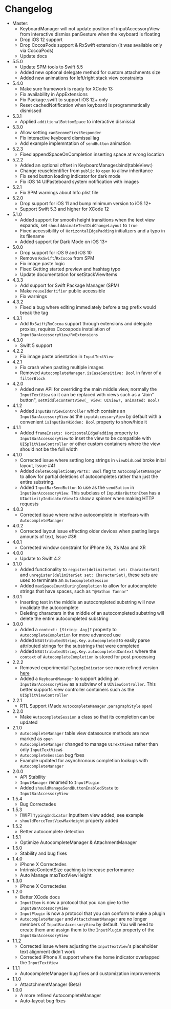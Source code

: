 #  Changelog
- Master:
   - KeyboardManager will not update position of inputAccessoryView from interactive dismiss panGesture when the keyboard is floating
   - Drop iOS 12 support
   - Drop CocoaPods support & RxSwift extension (it was available only via CocoaPods)
   - Update docs
- 5.5.0
   - Update SPM tools to Swift 5.5
   - Added new optional delegate method for custom attachments size
   - Added new animations for left/right stack view constraints
- 5.4.0
   - Make sure framework is ready for XCode 13
   - Fix availability in AppExtensions
   - Fix Package.swift to support iOS 12+ only
   - Reset cachedNotification when keyboard is programmatically dismissed
- 5.3.1
   - Applied `additionalBottomSpace` to interactive dismissal
- 5.3.0
   - Allow setting `canBecomeFirstResponder`
   - Fix interactive keyboard dismissal lag
   - Add example implemntation of `sendButton` animation
- 5.2.3
   - Fixed appendSpaceOnCompletion inserting space at wrong location
- 5.2.2
   - Added an optional offset in KeyboardManager.bind(tableView:)
   - Change reuseIdentifier from `public` to `open` to allow inheritance
   - Fix send button loading indicator for dark mode
   - Fix iOS 14 UIPasteboard system notification with images
- 5.2.1
   - Fix SPM warnings about Info.plist file
- 5.2.0
    - Drop support for iOS 11 and bump minimum version to iOS 12+
    - Support Swift 5.3 and higher for XCode 12
- 5.1.0
    - Added support for smooth height transitions when the text view expands, set `shouldAnimateTextDidChangeLayout` to `true`
    - Fixed accessibility of `HorizontalEdgePadding` initializers and a typo in its filename
    - Added support for Dark Mode on iOS 13+
- 5.0.0
    - Drop support for iOS 9 and iOS 10
    - Remove `RxSwift`/`RxCocoa`  from SPM
    - Fix image paste logic
    - Fixed Getting started preview and hashtag typo
    - Update documentation for setStackViewItems
- 4.3.3
    - Add support for Swift Package Manager (SPM)
    - Make `reuseIdentifier` public accessible
    - Fix warnings
- 4.3.2
    - Fixed a bug where editing immediately before a tag prefix would break the tag
- 4.3.1
    - Add `RxSwift`/`RxCocoa` support through extensions and delegate proxies, requires Cocoapods installation of  `InputBarAccessoryView/RxExtensions`
- 4.3.0
    - Swift 5 support
- 4.2.2
    - Fix image paste orientation in `InputTextView`
- 4.2.1 
    - Fix crash when pasting multiple images
    - Removed `AutocompleteManager.isCaseSensitive: Bool` in favor of a `filterBlock`
- 4.2.0
    - Added new API for overriding the main middle view, normally the `InputTextView` so it can be replaced with views such as a "Join" button", `setMiddleContentView(_ view: UIView?, animated: Bool)`
- 4.1.2
    - Added `InputBarViewController` which contains an `InputBarAccessoryView` as the `inputAccessoryView` by default with a convenient `isInputBarHidden: Bool` property to show/hide it 
- 4.1.1
    - Added `frameInsets: HorizontalEdgePadding` property to `InputBarAccessoryView` to inset the view to be compatible with `UISplitViewController` or other custom containers where the view should not be the full width
- 4.1.0
    - Corrected issue where setting long strings in `viewDidLoad` broke inital layout, Issue #41
    - Added `deleteCompletionByParts: Bool` flag to `AutocompleteManager` to allow for partial deletions of autocompletes rather than just the entire substring. 
    - Added `InputBarSendButton` to use as the `sendButton` in `InputBarAccessoryView`. This subclass of `InputBarButtonItem` has a `UIActivityIndicatorView` to show a spinner when making HTTP requests
- 4.0.3
    - Corrected issue where native autocomplete in interfears with `AutocompleteManager`
- 4.0.2
    - Corrected layout issue effecting older devices when pasting large amounts of text, Issue #36
- 4.0.1
    - Corrected window constraint for iPhone Xs, Xs Max and XR
- 4.0.0
    - Update to Swift 4.2
- 3.1.0
    - Added functionality to `register(delimiterSet set: CharacterSet)` and `unregister(delimiterSet set: CharacterSet)`, these sets are used to terminate an `AutocompleteSession`
    - Added `maxSpaceCountDuringCompletion` to allow for autocomplete strings that have spaces, such as `"@Nathan Tannar"`
- 3.0.1
    - Inserting text in the middle an autocompleted substring will now invalidate the autocomplete
    - Deleting characters in the middle of an autocompleted substring will delete the entire autocompleted substring
- 3.0.0
    - Added a `context: [String: Any]?` property to `AutocompleteCompletion` for more advanced use
    - Added `NSAttributedString.Key.autocompleted` to easily parse attributed strings for the substrings that were completed
    - Added `NSAttributedString.Key.autocompletedContext` where the `context` of  `AutocompleteCompletion` is stored for post processing
- 2.2.2
    - Removed experimental `TypingIndicator` see more refined version [here](https://github.com/nathantannar4/TypingIndicator)
    - Added a `KeyboardManager` to support adding an `InputBarAccessoryView` as a subview of a `UIViewController`. This better supports view controller containers such as the `UISplitViewController`
- 2.2.1
    - RTL Support (Made `AutocompleteManager.paragraphStyle` `open`)
- 2.2.0
    - Make `AutocompleteSession` a class so that its completion can be updated
- 2.1.0
    - `AutocompleteManager` table view datasource methods are now marked as `open`
    - `AutocompleteManager` changed to manage `UITextView`s rather than only `InputTextView`s
    - `AutocompleteSession` bug fixes
    - Example updated for asynchronous completion lookups with `AutocompleteManager`  
- 2.0.0
    - API Stability
    - `InputManager` renamed to `InputPlugin`
    - Added `shouldManageSendButtonEnabledState` to `InputBarAccessoryView`
- 1.5.4
    - Bug Correctedes
- 1.5.3
    - [WIP] `TypingIndicator` InputItem view added, see example
    - `shouldForceTextViewMaxHeight` property added
- 1.5.2
    - Better autocomplete detection
- 1.5.1
    - Optimize AutocompleteManager & AttachmentManager
- 1.5.0
    - Stability and bug fixes
- 1.4.0
    - iPhone X Correctedes
    - IntrinsicContentSize caching to increase performance
    - Auto Manage maxTextViewHeight
- 1.3.0
    - iPhone X Correctedes
- 1.2.0
    - Better XCode docs
    - `InputItem` is now a protocol that you can give to the `InputBarAccessoryView`
    - `InputPlugin` is now a protocol that you can conform to make a plugin
    - `AutocompleteManager` and `AttactchmentManager` are no longer members of  `InputBarAccessoryView` by default. You will need to create them and assign them to the `InputPlugin` property of the `InputBarAccessoryView`
- 1.1.2
    - Corrected issue where adjusting the `InputTextView`'s placeholder text alignment didn't work
    - Corrected iPhone X support where the home indicator overlapped the `InputTextView`
- 1.1.1
    - AutocompleteManager bug fixes and customization improvements
- 1.1.0
    - AttactchmentManager (Beta)
- 1.0.0
    - A more refined AutocompleteManager
    - Auto-layout bug fixes

